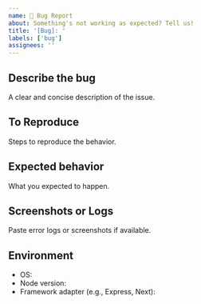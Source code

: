 ```yaml
---
name: 🐛 Bug Report
about: Something's not working as expected? Tell us!
title: '[Bug]: '
labels: ['bug']
assignees: ''
---
```


## Describe the bug
A clear and concise description of the issue.

## To Reproduce
Steps to reproduce the behavior.

## Expected behavior
What you expected to happen.

## Screenshots or Logs
Paste error logs or screenshots if available.

## Environment
- OS:
- Node version:
- Framework adapter (e.g., Express, Next):